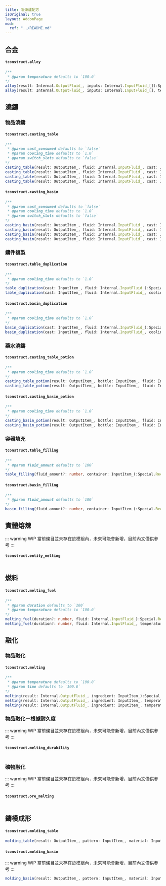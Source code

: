 ```yaml
---
title: 冶煉爐配方
isOriginal: true
layout: AddonPage
mod:
  ref: "../README.md"
---
```


## 合金

#### `tconstruct.alloy`

```ts
/**
 * @param temperature defaults to `100.0`
*/
alloy(result: Internal.OutputFluid_, inputs: Internal.InputFluid_[]):Special.Recipes.AlloyTconstruct
alloy(result: Internal.OutputFluid_, inputs: Internal.InputFluid_[], temperature?: number):Special.Recipes.AlloyTconstruct
```

## 澆鑄

### 物品澆鑄

#### `tconstruct.casting_table`

```ts
/**
 * @param cast_consumed defaults to `false`
 * @param cooling_time defaults to `1.0`
 * @param switch_slots defaults to `false`
*/
casting_table(result: OutputItem_, fluid: Internal.InputFluid_, cast: InputItem_):Special.Recipes.CastingTableTconstruct
casting_table(result: OutputItem_, fluid: Internal.InputFluid_, cast: InputItem_, cast_consumed?: boolean):Special.Recipes.CastingTableTconstruct
casting_table(result: OutputItem_, fluid: Internal.InputFluid_, cast: InputItem_, cast_consumed?: boolean, cooling_time?: number):Special.Recipes.CastingTableTconstruct
casting_table(result: OutputItem_, fluid: Internal.InputFluid_, cast: InputItem_, cast_consumed?: boolean, cooling_time?: number, switch_slots?: boolean):Special.Recipes.CastingTableTconstruct
```

#### `tconstruct.casting_basin`

```ts
/**
 * @param cast_consumed defaults to `false`
 * @param cooling_time defaults to `1.0`
 * @param switch_slots defaults to `false`
*/
casting_basin(result: OutputItem_, fluid: Internal.InputFluid_, cast: InputItem_):Special.Recipes.CastingTableTconstruct
casting_basin(result: OutputItem_, fluid: Internal.InputFluid_, cast: InputItem_, cast_consumed?: boolean):Special.Recipes.CastingTableTconstruct
casting_basin(result: OutputItem_, fluid: Internal.InputFluid_, cast: InputItem_, cast_consumed?: boolean, cooling_time?: number):Special.Recipes.CastingTableTconstruct
casting_basin(result: OutputItem_, fluid: Internal.InputFluid_, cast: InputItem_, cast_consumed?: boolean, cooling_time?: number, switch_slots?: boolean):Special.Recipes.CastingTableTconstruct
```

### 鑄件複製

#### `tconstruct.table_duplication`

```ts
/**
 * @param cooling_time defaults to `1.0`
*/
table_duplication(cast: InputItem_, fluid: Internal.InputFluid_):Special.Recipes.BasinDuplicationTconstruct
table_duplication(cast: InputItem_, fluid: Internal.InputFluid_, cooling_time?: number):Special.Recipes.BasinDuplicationTconstruct
```

#### `tconstruct.basin_duplication`

```ts
/**
 * @param cooling_time defaults to `1.0`
*/
basin_duplication(cast: InputItem_, fluid: Internal.InputFluid_):Special.Recipes.BasinDuplicationTconstruct
basin_duplication(cast: InputItem_, fluid: Internal.InputFluid_, cooling_time?: number):Special.Recipes.BasinDuplicationTconstruct
```

### 藥水澆鑄

#### `tconstruct.casting_table_potion`

```ts
/**
 * @param cooling_time defaults to `1.0`
*/
casting_table_potion(result: OutputItem_, bottle: InputItem_, fluid: Internal.InputFluid_):Special.Recipes.CastingTablePotionTconstruct
casting_table_potion(result: OutputItem_, bottle: InputItem_, fluid: Internal.InputFluid_, cooling_time?: number):Special.Recipes.CastingTablePotionTconstruct
```

#### `tconstruct.casting_basin_potion`

```ts
/**
 * @param cooling_time defaults to `1.0`
*/
casting_basin_potion(result: OutputItem_, bottle: InputItem_, fluid: Internal.InputFluid_):Special.Recipes.CastingBasinPotionTconstruct
casting_basin_potion(result: OutputItem_, bottle: InputItem_, fluid: Internal.InputFluid_, cooling_time?: number):Special.Recipes.CastingBasinPotionTconstruct
```

### 容器填充

#### `tconstruct.table_filling`

```ts
/**
 * @param fluid_amount defaults to `100`
*/
table_filling(fluid_amount?: number, container: InputItem_):Special.Recipes.TableFillingTconstruct
```

#### `tconstruct.basin_filling`

```ts
/**
 * @param fluid_amount defaults to `100`
*/
basin_filling(fluid_amount?: number, container: InputItem_):Special.Recipes.BasinFillingTconstruct
```

## 實體熔煉

::: warning WIP
當前條目並未存在於模組內，未來可能會新增，目前內文僅供參考
:::

#### `tconstruct.entity_melting`

```ts

```

## 燃料

#### `tconstruct.melting_fuel`

```ts
/**
 * @param duration defaults to `100`
 * @param temperature defaults to `100.0`
*/
melting_fuel(duration?: number, fluid: Internal.InputFluid_):Special.Recipes.MeltingFuelTconstruct
melting_fuel(duration?: number, fluid: Internal.InputFluid_, temperature?: number):Special.Recipes.MeltingFuelTconstruct
```

## 融化

### 物品融化

#### `tconstruct.melting`

```ts
/**
 * @param temperature defaults to `100.0`
 * @param time defaults to `100.0`
*/
melting(result: Internal.OutputFluid_, ingredient: InputItem_):Special.Recipes.MeltingTconstruct
melting(result: Internal.OutputFluid_, ingredient: InputItem_, temperature?: number):Special.Recipes.MeltingTconstruct
melting(result: Internal.OutputFluid_, ingredient: InputItem_, temperature?: number, time?: number):Special.Recipes.MeltingTconstruct
```

### 物品融化－根據耐久度

::: warning WIP
當前條目並未存在於模組內，未來可能會新增，目前內文僅供參考
:::

#### `tconstruct.melting_durability`

```ts

```

### 礦物融化

::: warning WIP
當前條目並未存在於模組內，未來可能會新增，目前內文僅供參考
:::

#### `tconstruct.ore_melting`

```ts

```

## 鑄模成形

#### `tconstruct.molding_table`

```ts
molding_table(result: OutputItem_, pattern: InputItem_, material: InputItem_):Special.Recipes.MoldingTableTconstruct
```

#### `tconstruct.molding_basin`

::: warning WIP
當前條目並未存在於模組內，未來可能會新增，目前內文僅供參考
:::

```ts
molding_basin(result: OutputItem_, pattern: InputItem_, material: InputItem_):Special.Recipes.MoldingTableTconstruct
```
